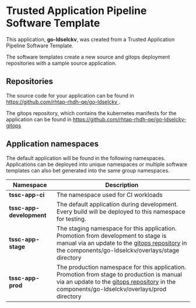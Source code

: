 # Trusted Application Pipeline Software Template

This application, **go-ldselckv**, was created from a Trusted Application Pipeline Software Template.

The software templates create a new source and gitops deployment repositories with a sample source application. 

## Repositories

The source code for your application can be found in [https://github.com/rhtap-rhdh-qe/go-ldselckv ](https://github.com/rhtap-rhdh-qe/go-ldselckv ).
 
The gitops repository, which contains the kubernetes manifests for the application can be found in 
[https://github.com/rhtap-rhdh-qe/go-ldselckv-gitops ](https://github.com/rhtap-rhdh-qe/go-ldselckv-gitops ) 

## Application namespaces 

The default application will be found in the following namespaces. Applications can be deployed into unique namespaces or multiple software templates can also bet generated into the same group namespaces.  

|  Namespace   |  Description   |  
| -------- | -------- |
| **tssc-app-ci** | The namespace used for CI workloads |
| **tssc-app-development** | The default application during development. Every build will be deployed to this namespace for testing. |
| **tssc-app-stage** | The staging namespace for this application. Promotion from development to stage is manual via an update to the [gitops repository](https://github.com/rhtap-rhdh-qe/go-ldselckv-gitops ) in the components/go-ldselckv/overlays/stage directory |
| **tssc-app-prod** | The production namespace for this application. Promotion from stage to production is manual via an update to the [gitops repository](https://github.com/rhtap-rhdh-qe/go-ldselckv-gitops ) in the components/go-ldselckv/overlays/prod directory |